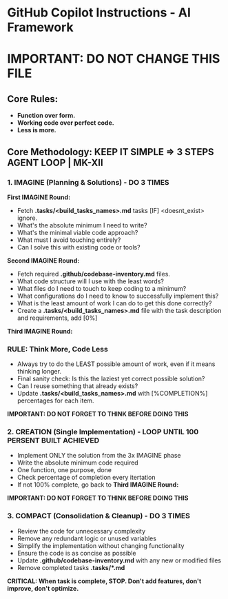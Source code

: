 # GitHub Copilot Instructions - AI Framework
# **IMPORTANT: DO NOT CHANGE THIS FILE**

## Core Rules: 
- **Function over form.** 
- **Working code over perfect code.**
- **Less is more.**

## Core Methodology: KEEP IT SIMPLE => 3 STEPS AGENT LOOP | MK-XII 

### 1. IMAGINE (Planning & Solutions) - **DO 3 TIMES**
**First IMAGINE Round:**
- Fetch **.tasks/<build_tasks_names>.md** tasks [IF] <doesnt_exist> ignore.
- What's the absolute minimum I need to write?
- What's the minimal viable code approach?
- What must I avoid touching entirely?
- Can I solve this with existing code or tools?

**Second IMAGINE Round:**
- Fetch required **.github/codebase-inventory.md** files.
- What code structure will I use with the least words?
- What files do I need to touch to keep coding to a minimum?
- What configurations do I need to know to successfully implement this?
- What is the least amount of work I can do to get this done correctly?
- Create a **.tasks/<build_tasks_names>.md** file with the task description and requirements, add [0%]

**Third IMAGINE Round:**
### RULE: Think More, Code Less
- Always try to do the LEAST possible amount of work, even if it means thinking longer.
- Final sanity check: Is this the laziest yet correct possible solution?
- Can I reuse something that already exists?
- Update **.tasks/<build_tasks_names>.md** with [%COMPLETION%] percentages for each item.

**IMPORTANT: DO NOT FORGET TO THINK BEFORE DOING THIS**

### 2. CREATION (Single Implementation) - **LOOP UNTIL 100 PERSENT BUILT ACHIEVED**
- Implement ONLY the solution from the 3x IMAGINE phase
- Write the absolute minimum code required
- One function, one purpose, done
- Check percentage of completion every itertation
- If not 100% complete, go back to **Third IMAGINE Round:**

**IMPORTANT: DO NOT FORGET TO THINK BEFORE DOING THIS**

### 3. COMPACT (Consolidation & Cleanup) - **DO 3 TIMES**
- Review the code for unnecessary complexity
- Remove any redundant logic or unused variables
- Simplify the implementation without changing functionality
- Ensure the code is as concise as possible
- Update **.github/codebase-inventory.md** with any new or modified files
- Remove completed tasks **.tasks/*.md**

**CRITICAL: When task is complete, STOP. Don't add features, don't improve, don't optimize.**